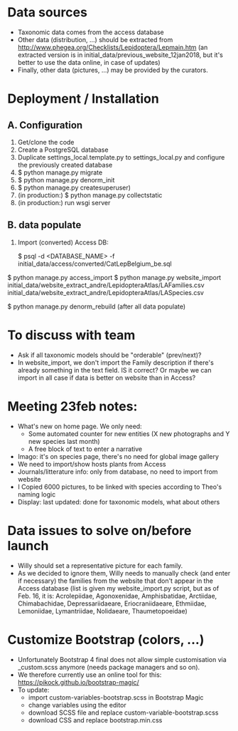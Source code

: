 Data sources
============

- Taxonomic data comes from the access database
- Other data (distribution, ...) should be extracted from http://www.phegea.org/Checklists/Lepidoptera/Lepmain.htm
(an extracted version is in initial_data/previous_website_12jan2018, but it's better to use the data online, in case of 
updates)
- Finally, other data (pictures, ...) may be provided by the curators.


Deployment / Installation
=========================

A. Configuration
----------------

1) Get/clone the code
2) Create a PostgreSQL database
3) Duplicate settings_local.template.py to settings_local.py and configure the previously created database
4) $ python manage.py migrate
5) $ python manage.py denorm_init
6) $ python manage.py createsuperuser)
7) (in production:) $ python manage.py collectstatic
8) (in production:) run wsgi server

B. data populate
----------------
    
1) Import (converted) Access DB:

    $ psql -d <DATABASE_NAME> -f initial_data/access/converted/CatLepBelgium_be.sql
    
$ python manage.py access_import
$ python manage.py website_import initial_data/website_extract_andre/LepidopteraAtlas/LAFamilies.csv initial_data/website_extract_andre/LepidopteraAtlas/LASpecies.csv

$ python manage.py denorm_rebuild (after all data populate)
    
To discuss with team
====================

- Ask if all taxonomic models should be "orderable" (prev/next)?
- In website_import, we don't import the Family description if there's already something in the text field. IS it correct? 
Or maybe we can import in all case if data is better on website than in Access?


Meeting 23feb notes:
====================

- What's new on home page. We only need:
    - Some automated counter for new entities (X new photographs and Y new species last month)
    - A free block of text to enter a narrative
 - Imago: it's on species page, there's no need for  global image gallery
 - We need to import/show hosts plants from Access
 - Journals/litterature info: only from database, no need to import from website
 - I Copied 6000 pictures, to be linked with species according to Theo's naming logic
 - Display: last updated: done for taxonomic models, what about others
 

Data issues to solve on/before launch
=====================================

- Willy should set a representative picture for each family.
- As we decided to ignore them, Willy needs to manually check (and enter if necessary) the families from the website 
that don't appear in the Access database (list is given my website_import.py script, but as of Feb. 16, it is: Acrolepiidae, 
Agonoxenidae, Amphisbatidae, Arctiidae, Chimabachidae, Depressariidaeare, Eriocraniidaeare, Ethmiidae, Lemoniidae, Lymantriidae, 
Nolidaeare, Thaumetopoeidae)

Customize Bootstrap (colors, ...)
=================================

- Unfortunately Bootstrap 4 final does not allow simple customisation via _custom.scss anymore (needs package managers and so on).
- We therefore currently use an online tool for this: https://pikock.github.io/bootstrap-magic/
- To update: 
    - import custom-variables-bootstrap.scss in Bootstrap Magic
    - change variables using the editor
    - download SCSS file and replace custom-variable-bootstrap.scss
    - download CSS and replace bootstrap.min.css


